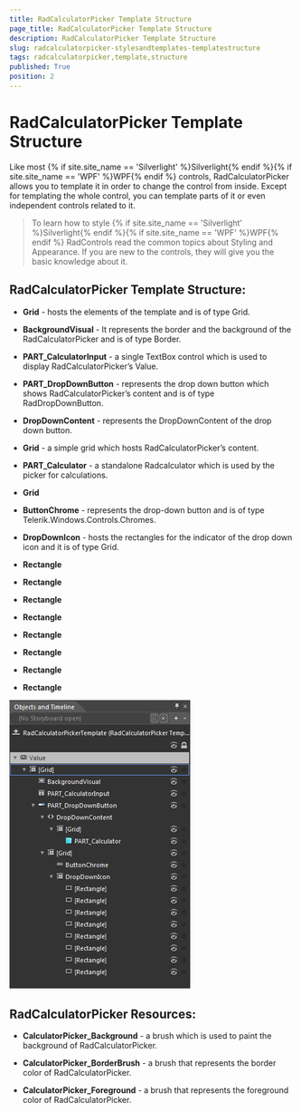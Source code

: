 ```yaml
---
title: RadCalculatorPicker Template Structure
page_title: RadCalculatorPicker Template Structure
description: RadCalculatorPicker Template Structure
slug: radcalculatorpicker-stylesandtemplates-templatestructure
tags: radcalculatorpicker,template,structure
published: True
position: 2
---
```


# RadCalculatorPicker Template Structure



Like most {% if site.site_name == 'Silverlight' %}Silverlight{% endif %}{% if site.site_name == 'WPF' %}WPF{% endif %} controls, RadCalculatorPicker allows you to template it in order to change the control from inside. Except for templating the whole control, you can template parts of it or even independent controls related to it.
		  

>To learn how to style {% if site.site_name == 'Silverlight' %}Silverlight{% endif %}{% if site.site_name == 'WPF' %}WPF{% endif %} RadControls read the common topics about Styling and Appearance. If you are new to the controls, they will give you the basic knowledge about it.
		  

## RadCalculatorPicker Template Structure:

* __Grid__ - hosts the elements of the template and is of type Grid.
				  

* __BackgroundVisual__ - It represents the border and the background of the RadCalculatorPicker and is of type Border.
				  

* __PART_CalculatorInput__ - a single TextBox control which is used to display RadCalculatorPicker’s Value.
				  

* __PART_DropDownButton__ - represents the drop down button which shows RadCalculatorPicker’s content and is of type RadDropDownButton.
				  

* __DropDownContent__ - represents the DropDownContent of the drop down button.
				  

* __Grid__ - a simple grid which hosts RadCalculatorPicker’s content.
				  

* __PART_Calculator__ - a standalone Radcalculator  which is used by the picker for calculations.
				  

* __Grid__

* __ButtonChrome__ - represents the drop-down button and is of type Telerik.Windows.Controls.Chromes.
				  

* __DropDownIcon__ - hosts the rectangles for the indicator of the drop down icon and it is of type Grid.
				  

* __Rectangle__

* __Rectangle__

* __Rectangle__

* __Rectangle__

* __Rectangle__

* __Rectangle__

* __Rectangle__

* __Rectangle__



![Rad Calculator Picker Template Structure](images/RadCalculatorPicker_TemplateStructure.png)

## RadCalculatorPicker Resources:

* __CalculatorPicker_Background__ - a brush which is used to paint the background of RadCalculatorPicker.
			  

* __CalculatorPicker_BorderBrush__ - a brush that represents the border color of RadCalculatorPicker.
			  

* __CalculatorPicker_Foreground__ - a brush that represents the foreground color of RadCalculatorPicker.
			  




